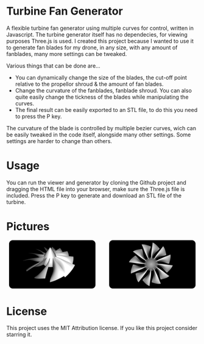 # Turbine Fan Generator
A flexible turbine fan generator using multiple curves for control, written in Javascript. The turbine generator itself has no dependecies, for viewing purposes Three.js is used. 
I created this project because I wanted to use it to generate fan blades for my drone, in any size, with any amount of fanblades, many more settings can be tweaked.

Various things that can be done are...
* You can dynamically change the size of the blades, the cut-off point relative to the propellor shroud & the amount of fan blades. 
* Change the curvature of the fanblades, fanblade shroud. You can also quite easily change the tickness of the blades while manipulating the curves. 
* The final result can be easily exported to an STL file, to do this you need to press the P key.

The curvature of the blade is controlled by multiple bezier curves, wich can be easily tweaked in the code itself, alongside many other settings. Some settings are harder to change than others.

# Usage
You can run the viewer and generator by cloning the Github project and dragging the HTML file into your browser, make sure the Three.js file is included.
Press the P key to generate and download an STL file of the turbine.

# Pictures
<p align="center">
  <img src="./images/0.png" width="45%">
  &nbsp; &nbsp; &nbsp; &nbsp;
  <img src="./images/1.png" width="45%">
</p>

# License
This project uses the MIT Attribution license. If you like this project consider starring it.
